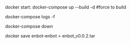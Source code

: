 docker start:
docker-compose up --build -d   #force to build

docker-compose logs -f

docker-compose down

docker save enbot-enbot > enbot_v0.0.2.tar
